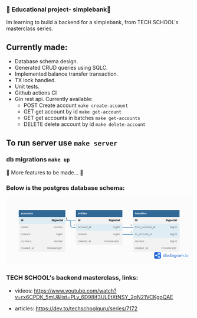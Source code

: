 ### 🏦 Educational project- simplebank🏦

Im learning to build a backend for a simplebank, from TECH SCHOOL's masterclass series.

## Currently made:
- Database schema design. 
- Generated CRUD queries using SQLC.
- Implemented balance transfer transaction.
- TX lock handled.
- Unit tests.
- Github actions CI
- Gin rest api. Currently available:
    - POST Create account `make create-account`
    - GET get account by id `make get-account`
    - GET get accounts in batches `make get-accounts`
    - DELETE delete account by id `make delete-account`

## To run server use `make server`

### db migrations `make up`

🚧 More features to be made... 🚧

### Below is the postgres database schema:

![simplebank database schema](static/simplebank.png "simplebank database schema")


### TECH SCHOOL's backend masterclass, links:
-  videos:
https://www.youtube.com/watch?v=rx6CPDK_5mU&list=PLy_6D98if3ULEtXtNSY_2qN21VCKgoQAE

- articles:
https://dev.to/techschoolguru/series/7172